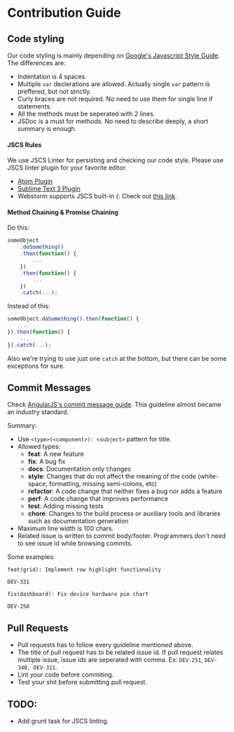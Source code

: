 # Contribution Guide

## Code styling
Our code styling is mainly depending on [Google's Javascript Style Guide](https://google-styleguide.googlecode.com/svn/trunk/javascriptguide.xml). The differences are:
- Indentation is 4 spaces.
- Multiple `var` declerations are allowed. Actually single `var` pattern is preffered, but not strictly.
- Curly braces are not required. No need to use them for single line if statements.
- All the methods must be seperated with 2 lines.
- JSDoc is a must for methods. No need to describe deeply, a short summary is enough.

#### JSCS Rules
We use JSCS Linter for persisting and checking our code style. Please use JSCS linter plugin for your favorite editor.
- [Atom Plugin](https://atom.io/packages/linter-jscs)
- [Sublime Text 3 Plugin](https://packagecontrol.io/packages/SublimeLinter-jscs)
- Webstorm supports JSCS built-in (: Check out [this link](https://www.jetbrains.com/webstorm/help/jscs.html).

#### Method Chaining & Promise Chaining
Do this:
```javascript
someObject
    .doSomething()
    .then(function() {
        ...
    })
    .then(function() {
        ...
    })
    .catch(...);
```
Instead of this:
```javascript
someObject.doSomething().then(function() {
    ...
}).then(function() {
    ...
}).catch(...);
```
Also we're trying to use just one `catch` at the bottom, but there can be some exceptions for sure.

## Commit Messages
Check [AngularJS's commit message guide](https://github.com/angular/angular.js/blob/master/CONTRIBUTING.md#commit). This guideline almost became an industry standard.

Summary:
- Use `<type>(<component>): <subject>` pattern for title.
- Allowed types:
    - **feat**: A new feature
    - **fix**: A bug fix
    - **docs**: Documentation only changes
    - **style**: Changes that do not affect the meaning of the code (white-space, formatting, missing semi-colons, etc)
    - **refactor**: A code change that neither fixes a bug nor adds a feature
    - **perf**: A code change that improves performance
    - **test**: Adding missing tests
    - **chore**: Changes to the build process or auxiliary tools and libraries such as documentation generation
- Maximum line width is 100 chars.
- Related issue is written to commit body/footer. Programmers don't need to see issue id while browsing commits.

Some examples:
```
feat(grid): Implement row highlight functionality

DEV-331
```
```
fix(dashboard): Fix device hardware pie chart

DEV-250
```

## Pull Requests
- Pull requests has to follow every guideline mentioned above.
- The title of pull request has to be related issue id. If pull request relates multiple issue, issue ids are seperated with comma. Ex: `DEV-251`, `DEV-340, DEV-311`.
- Lint your code before commiting.
- Test your shit before submitting pull request.

## TODO:
- Add grunt task for JSCS linting.
